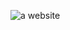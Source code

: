 ![a website](https://github.com/thirsts/webpage/assets/110311925/e7aa6cbb-4513-4521-834f-67ec8cc6fd19)
